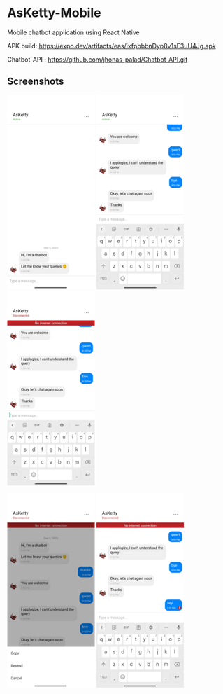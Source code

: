 # AsKetty-Mobile
Mobile chatbot application using React Native 

APK build: https://expo.dev/artifacts/eas/ixfpbbbnDyp8v1sF3uU4Jg.apk

Chatbot-API : https://github.com/jhonas-palad/Chatbot-API.git

## Screenshots

<img src="/md_assets/sc1.jpg" alt="drawing" style="width:200px;"/> <img src="/md_assets/sc2.jpg" alt="drawing" style="width:200px;"/>
<img src="/md_assets/sc3.jpg" alt="drawing" style="width:200px;"/> 

<img src="/md_assets/sc4.jpg" alt="drawing" style="width:200px;"/> <img src="/md_assets/sc5.jpg" alt="drawing" style="width:200px;"/>

